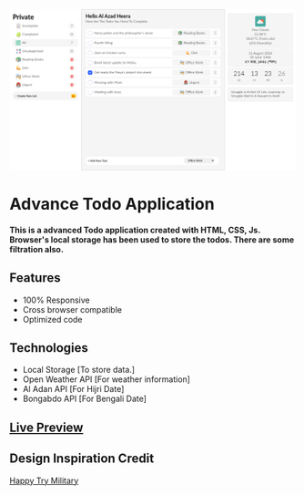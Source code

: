 ![SpaceX Landing Page](/assets/images/todo.png)

# Advance Todo Application

#### This is a advanced Todo application created with HTML, CSS, Js. Browser's local storage has been used to store the todos. There are some filtration also.

## Features
- 100% Responsive
- Cross browser compatible
- Optimized code

## Technologies

- Local Storage [To store data.]
- Open Weather API [For weather information]
- Al Adan API [For Hijri Date]
- Bongabdo API [For Bengali Date]

## [Live Preview](https://docs.google.com/spreadsheets/d/1a6bZQhmzHYXHLl7gGfS9DOl_9fEX3QNI-oDjxEfvoTA/edit?usp=sharing)

## Design Inspiration Credit
[Happy Try Military](https://dribbble.com/shots/22373497-Create-a-task-Interaction) 